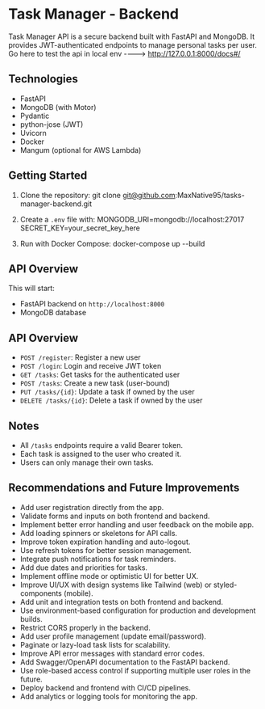 # Task Manager - Backend

Task Manager API is a secure backend built with FastAPI and MongoDB. It provides JWT-authenticated endpoints to manage personal tasks per user.
Go here to test the api in local env ----> http://127.0.0.1:8000/docs#/

## Technologies
- FastAPI
- MongoDB (with Motor)
- Pydantic
- python-jose (JWT)
- Uvicorn
- Docker
- Mangum (optional for AWS Lambda)

## Getting Started

1. Clone the repository:
git clone git@github.com:MaxNative95/tasks-manager-backend.git


2. Create a `.env` file with:
MONGODB_URI=mongodb://localhost:27017 SECRET_KEY=your_secret_key_here

3. Run with Docker Compose:
docker-compose up --build


## API Overview

This will start:
- FastAPI backend on `http://localhost:8000`
- MongoDB database

## API Overview

- `POST /register`: Register a new user
- `POST /login`: Login and receive JWT token
- `GET /tasks`: Get tasks for the authenticated user
- `POST /tasks`: Create a new task (user-bound)
- `PUT /tasks/{id}`: Update a task if owned by the user
- `DELETE /tasks/{id}`: Delete a task if owned by the user

## Notes

- All `/tasks` endpoints require a valid Bearer token.
- Each task is assigned to the user who created it.
- Users can only manage their own tasks.

## Recommendations and Future Improvements

- Add user registration directly from the app.
- Validate forms and inputs on both frontend and backend.
- Implement better error handling and user feedback on the mobile app.
- Add loading spinners or skeletons for API calls.
- Improve token expiration handling and auto-logout.
- Use refresh tokens for better session management.
- Integrate push notifications for task reminders.
- Add due dates and priorities for tasks.
- Implement offline mode or optimistic UI for better UX.
- Improve UI/UX with design systems like Tailwind (web) or styled-components (mobile).
- Add unit and integration tests on both frontend and backend.
- Use environment-based configuration for production and development builds.
- Restrict CORS properly in the backend.
- Add user profile management (update email/password).
- Paginate or lazy-load task lists for scalability.
- Improve API error messages with standard error codes.
- Add Swagger/OpenAPI documentation to the FastAPI backend.
- Use role-based access control if supporting multiple user roles in the future.
- Deploy backend and frontend with CI/CD pipelines.
- Add analytics or logging tools for monitoring the app.
